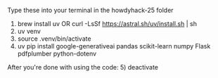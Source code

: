Type these into your terminal in the howdyhack-25 folder
1) brew install uv OR curl -LsSf https://astral.sh/uv/install.sh | sh
2) uv venv
3) source .venv/bin/activate
4) uv pip install google-generativeai pandas scikit-learn numpy Flask pdfplumber python-dotenv

After you're done with using the code:
5) deactivate